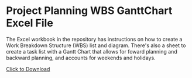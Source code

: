 # Project Planning WBS GanttChart Excel File

The Excel workbook in the repository has instructions on how to create a Work Breakdown Structure (WBS) list and diagram. There's also a sheet to create a task list with a Gantt Chart that allows for foward planning and backward planning, and accounts for weekends and holidays.

[Click to Download](https://github.com/cmcntsh/ProjectPlanning_WBS_GanttChart/raw/main/ProjectPlanning%20-%20WBS_GanttChart.xlsx)
